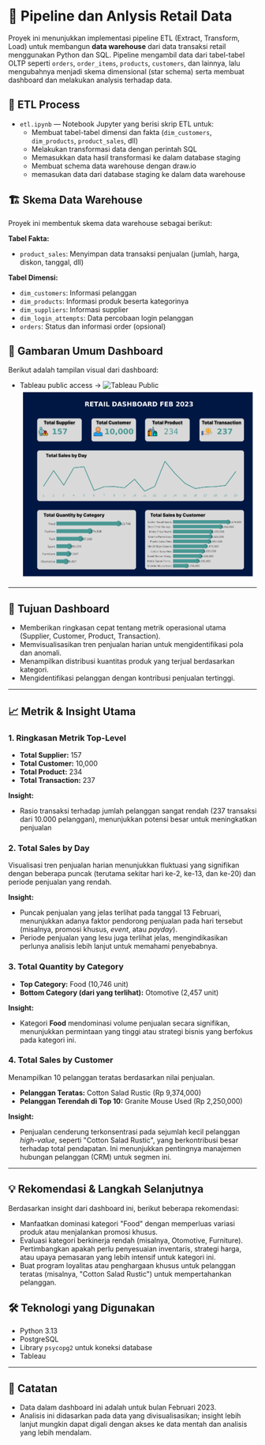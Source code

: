 # 🧩 Pipeline dan Anlysis Retail Data

Proyek ini menunjukkan implementasi pipeline ETL (Extract, Transform, Load) untuk membangun **data warehouse** dari data transaksi retail menggunakan Python dan SQL. Pipeline mengambil data dari tabel-tabel OLTP seperti `orders`, `order_items`, `products`, `customers`, dan lainnya, lalu mengubahnya menjadi skema dimensional (star schema) serta membuat dashboard dan melakukan analysis terhadap data.

## 📁 ETL Process

- `etl.ipynb` — Notebook Jupyter yang berisi skrip ETL untuk:
  - Membuat tabel-tabel dimensi dan fakta (`dim_customers`, `dim_products`, `product_sales`, dll)
  - Melakukan transformasi data dengan perintah SQL
  - Memasukkan data hasil transformasi ke dalam database staging
  - Membuat schema data warehouse dengan draw.io
  - memasukan data dari database staging ke dalam data warehouse

## 🏗️ Skema Data Warehouse

Proyek ini membentuk skema data warehouse sebagai berikut:

**Tabel Fakta:**
- `product_sales`: Menyimpan data transaksi penjualan (jumlah, harga, diskon, tanggal, dll)

**Tabel Dimensi:**
- `dim_customers`: Informasi pelanggan
- `dim_products`: Informasi produk beserta kategorinya
- `dim_suppliers`: Informasi supplier
- `dim_login_attempts`: Data percobaan login pelanggan
- `orders`: Status dan informasi order (opsional)


## 🚀 Gambaran Umum Dashboard

Berikut adalah tampilan visual dari dashboard:
* Tableau public access -> ![Tableau Public](https://public.tableau.com/app/profile/adrian.saputra/viz/retailanalysis_17509125657330/Dashboard1?publish=yes) <br>
![Retail Dashboard Feb 2023](retail_dashboard.png?width=300)

---

## 🎯 Tujuan Dashboard

* Memberikan ringkasan cepat tentang metrik operasional utama (Supplier, Customer, Product, Transaction).
* Memvisualisasikan tren penjualan harian untuk mengidentifikasi pola dan anomali.
* Menampilkan distribusi kuantitas produk yang terjual berdasarkan kategori.
* Mengidentifikasi pelanggan dengan kontribusi penjualan tertinggi.

---

## 📈 Metrik & Insight Utama

### 1. **Ringkasan Metrik Top-Level**

* **Total Supplier:** 157
* **Total Customer:** 10,000
* **Total Product:** 234
* **Total Transaction:** 237

**Insight:**
* Rasio transaksi terhadap jumlah pelanggan sangat rendah (237 transaksi dari 10.000 pelanggan), menunjukkan potensi besar untuk meningkatkan penjualan

### 2. **Total Sales by Day**

Visualisasi tren penjualan harian menunjukkan fluktuasi yang signifikan dengan beberapa puncak (terutama sekitar hari ke-2, ke-13, dan ke-20) dan periode penjualan yang rendah.

**Insight:**
* Puncak penjualan yang jelas terlihat pada tanggal 13 Februari, menunjukkan adanya faktor pendorong penjualan pada hari tersebut (misalnya, promosi khusus, *event*, atau *payday*).
* Periode penjualan yang lesu juga terlihat jelas, mengindikasikan perlunya analisis lebih lanjut untuk memahami penyebabnya.

### 3. **Total Quantity by Category**

* **Top Category:** Food (10,746 unit)
* **Bottom Category (dari yang terlihat):** Otomotive (2,457 unit)

**Insight:**
* Kategori **Food** mendominasi volume penjualan secara signifikan, menunjukkan permintaan yang tinggi atau strategi bisnis yang berfokus pada kategori ini.

### 4. **Total Sales by Customer**

Menampilkan 10 pelanggan teratas berdasarkan nilai penjualan.

* **Pelanggan Teratas:** Cotton Salad Rustic (Rp 9,374,000)
* **Pelanggan Terendah di Top 10:** Granite Mouse Used (Rp 2,250,000)

**Insight:**
* Penjualan cenderung terkonsentrasi pada sejumlah kecil pelanggan *high-value*, seperti "Cotton Salad Rustic", yang berkontribusi besar terhadap total pendapatan. Ini menunjukkan pentingnya manajemen hubungan pelanggan (CRM) untuk segmen ini.

---

## 💡 Rekomendasi & Langkah Selanjutnya

Berdasarkan insight dari dashboard ini, berikut beberapa rekomendasi:
* Manfaatkan dominasi kategori "Food" dengan memperluas variasi produk atau menjalankan promosi khusus.
* Evaluasi kategori berkinerja rendah (misalnya, Otomotive, Furniture). Pertimbangkan apakah perlu penyesuaian inventaris, strategi harga, atau upaya pemasaran yang lebih intensif untuk kategori ini.
* Buat program loyalitas atau penghargaan khusus untuk pelanggan teratas (misalnya, "Cotton Salad Rustic") untuk mempertahankan pelanggan.

## 🛠️ Teknologi yang Digunakan


- Python 3.13
- PostgreSQL
- Library `psycopg2` untuk koneksi database
- Tableau

---

## 📝 Catatan

* Data dalam dashboard ini adalah untuk bulan Februari 2023.
* Analisis ini didasarkan pada data yang divisualisasikan; insight lebih lanjut mungkin dapat digali dengan akses ke data mentah dan analisis yang lebih mendalam.
